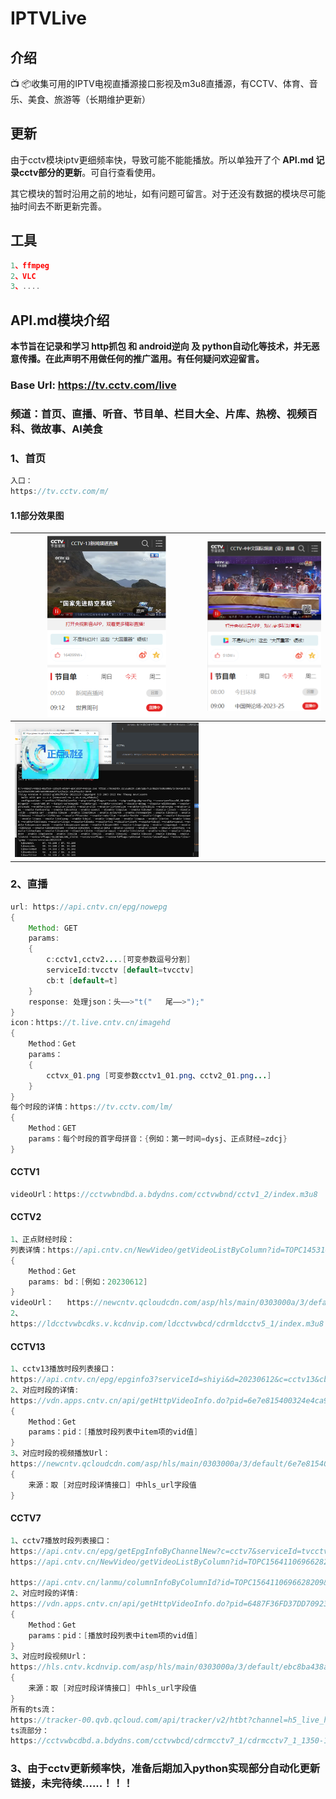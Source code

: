 # IPTVLive

## 介绍

📺 📦收集可用的IPTV电视直播源接口影视及m3u8直播源，有CCTV、体育、音乐、美食、旅游等（长期维护更新）

## 更新

由于cctv模块iptv更细频率快，导致可能不能能播放。所以单独开了个 **API.md 记录cctv部分的更新**。可自行查看使用。

其它模块的暂时沿用之前的地址，如有问题可留言。对于还没有数据的模块尽可能抽时间去不断更新完善。

## 工具

```javascript
1、ffmpeg
2、VLC
3、....
```

## API.md模块介绍

**本节旨在记录和学习 http抓包 和 android逆向 及 python自动化等技术，并无恶意传播。在此声明不用做任何的推广滥用。有任何疑问欢迎留言。**

### Base Url: https://tv.cctv.com/live

### 频道：首页、直播、听音、节目单、栏目大全、片库、热榜、视频百科、微故事、AI美食

### 1、首页

```java
入口：
https://tv.cctv.com/m/
```

#### 1.1部分效果图

| <img src="images\1.png" style="zoom:50%;" /> | <img src="images\2.png" style="zoom:50%;" /> |
| -------------------------------------------- | -------------------------------------------- |
| <img src="images\3.png" style="zoom:30%;" /> |                                              |


### 2、直播

```java
url: https://api.cntv.cn/epg/nowepg
{
	Method: GET
	params: 
	{
		c:cctv1,cctv2....[可变参数逗号分割]
		serviceId:tvcctv [default=tvcctv]
		cb:t [default=t]
	}
	response: 处理json：头——>"t("	尾——>");"
}
icon：https://t.live.cntv.cn/imagehd
{
    Method：Get
    params：
    {
        cctvx_01.png [可变参数cctv1_01.png、cctv2_01.png...]
    }
}
每个时段的详情：https://tv.cctv.com/lm/
{
    Method：GET
    params：每个时段的首字母拼音：{例如：第一时间=dysj、正点财经=zdcj}
}
```



#### CCTV1

```java
videoUrl：https://cctvwbndbd.a.bdydns.com/cctvwbnd/cctv1_2/index.m3u8
```

#### CCTV2

```java
1、正点财经时段：
列表详情：https://api.cntv.cn/NewVideo/getVideoListByColumn?id=TOPC1453100395512779&n=100&sort=desc&p=1&bd=20230612&mode=2&serviceId=tvcctv&cb=cb
{
    Method：Get
    params: bd：[例如：20230612]
}
videoUrl：	https://newcntv.qcloudcdn.com/asp/hls/main/0303000a/3/default/312ab1d0a3184ce0b4e668869a9b6fa4/main.m3u8?maxbr=2048
2、
https://ldcctvwbcdks.v.kcdnvip.com/ldcctvwbcd/cdrmldcctv5_1/index.m3u8
```

#### CCTV13

```java
1、cctv13播放时段列表接口：
https://api.cntv.cn/epg/epginfo3?serviceId=shiyi&d=20230612&c=cctv13&cb=LiveTileShow.prototype.getEpg
2、对应时段的详情:
https://vdn.apps.cntv.cn/api/getHttpVideoInfo.do?pid=6e7e815400324e4ca938b8e74b40e824
{
    Method：Get
    params：pid：[播放时段列表中item项的vid值]
}
3、对应时段的视频播放Url：
https://newcntv.qcloudcdn.com/asp/hls/main/0303000a/3/default/6e7e815400324e4ca938b8e74b40e824/main.m3u8?maxbr=2048
{
    来源：取 [对应时段详情接口] 中hls_url字段值
}
```

#### CCTV7

```java
1、cctv7播放时段列表接口：
https://api.cntv.cn/epg/getEpgInfoByChannelNew?c=cctv7&serviceId=tvcctv&d=20230613&t=jsonp&cb=jsonp11111
https://api.cntv.cn/NewVideo/getVideoListByColumn?id=TOPC1564110696628209&n=20&sort=desc&p=1&d=&mode=0&serviceId=tvcctv&callback=lanmu_0

https://api.cntv.cn/lanmu/columnInfoByColumnId?id=TOPC1564110696628209&serviceId=tvcctv&cb=Callback
2、对应时段的详情:
https://vdn.apps.cntv.cn/api/getHttpVideoInfo.do?pid=6487F36FD37DD7092382C7B5A2
{
    Method：Get
    params：pid：[播放时段列表中item项的vid值]
}
3、对应时段视频Url：
https://hls.cntv.kcdnvip.com/asp/hls/main/0303000a/3/default/ebc8ba438a764adda3650ffd076f5e1f/main.m3u8?maxbr=2048
{
    来源：取 [对应时段详情接口] 中hls_url字段值
}
所有的ts流：
https://tracker-00.qvb.qcloud.com/api/tracker/v2/htbt?channel=h5_live_hls_1252894780_default_v3__cctvwbcdbdabdydnscom_cdrmcctv7_1_index&pid=6488128FB148D7092382C864C5&mode=bat
ts流部分：
https://cctvwbcdbd.a.bdydns.com/cctvwbcd/cdrmcctv7_1/cdrmcctv7_1_1350-1686586021.ts
```

### 3、由于cctv更新频率快，准备后期加入python实现部分自动化更新链接，未完待续......！！！
